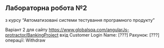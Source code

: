 ﻿## Лабораторна робота №2
з курсу “Автоматизовані системи тестування програмного продукту”

Варіант 2
для сайту https://www.globalsqa.com/angularJs-protractor/BankingProject
вхід Customer Login Name: [???] Рахунок: [???] операції: Withdraw
